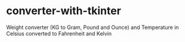 # converter-with-tkinter
Weight converter (KG to Gram, Pound and Ounce) and Temperature in Celsius converted to Fahrenheit and Kelvin
